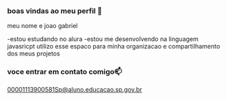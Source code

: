 ### boas vindas ao meu perfil 💙

meu nome e joao gabriel

-estou estudando no alura
-estou me desenvolvendo na linguagem javasricpt
utilizo esse espaco para minha organizacao e compartilhamento dos meus projetos

### voce entrar em contato comigo📫

00001113900581Sp@aluno.educacao.sp.gov.br
